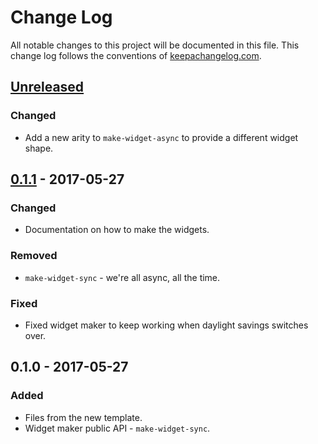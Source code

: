 # Change Log
All notable changes to this project will be documented in this file. This change log follows the conventions of [keepachangelog.com](http://keepachangelog.com/).

## [Unreleased]
### Changed
- Add a new arity to `make-widget-async` to provide a different widget shape.

## [0.1.1] - 2017-05-27
### Changed
- Documentation on how to make the widgets.

### Removed
- `make-widget-sync` - we're all async, all the time.

### Fixed
- Fixed widget maker to keep working when daylight savings switches over.

## 0.1.0 - 2017-05-27
### Added
- Files from the new template.
- Widget maker public API - `make-widget-sync`.

[Unreleased]: https://github.com/your-name/gameboy-emulator/compare/0.1.1...HEAD
[0.1.1]: https://github.com/your-name/gameboy-emulator/compare/0.1.0...0.1.1
